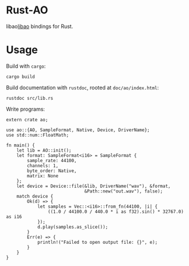 # Rust-AO
libao[libao] bindings for Rust.

[libao]: https://www.xiph.org/ao/

# Usage

Build with `cargo`:

    cargo build

Build documentation with `rustdoc`, rooted at `doc/ao/index.html`:

    rustdoc src/lib.rs

Write programs:

    extern crate ao;

    use ao::{AO, SampleFormat, Native, Device, DriverName};
    use std::num::FloatMath;

    fn main() {
        let lib = AO::init();
        let format: SampleFormat<i16> = SampleFormat {
            sample_rate: 44100,
            channels: 1,
            byte_order: Native,
            matrix: None
        };
        let device = Device::file(&lib, DriverName("wav"), &format,
                                  &Path::new("out.wav"), false);
        match device {
            Ok(d) => {
                let samples = Vec::<i16>::from_fn(44100, |i| {
                    ((1.0 / 44100.0 / 440.0 * i as f32).sin() * 32767.0) as i16
                });
                d.play(samples.as_slice());
            }
            Err(e) => {
                println!("Failed to open output file: {}", e);
            }
        }
    }

